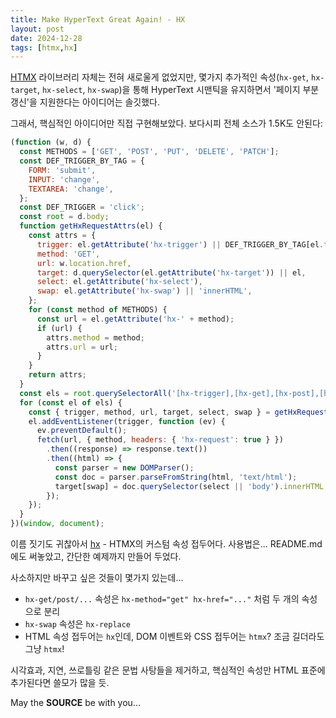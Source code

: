 ```yaml
---
title: Make HyperText Great Again! - HX
layout: post
date: 2024-12-28
tags: [htmx,hx]
---
```


[HTMX](https://htmx.org/) 라이브러리 자체는 전혀 새로울게 없었지만,
몇가지 추가적인 속성(`hx-get`, `hx-target`, `hx-select`, `hx-swap`)을 통해 HyperText 시맨틱을 유지하면서 '페이지 부분 갱신'을 지원한다는 아이디어는 솔깃했다.

그래서, 핵심적인 아이디어만 직접 구현해보았다. 보다시피 전체 소스가 1.5K도 안된다:

```js
(function (w, d) {
  const METHODS = ['GET', 'POST', 'PUT', 'DELETE', 'PATCH'];
  const DEF_TRIGGER_BY_TAG = {
    FORM: 'submit',
    INPUT: 'change',
    TEXTAREA: 'change',
  };
  const DEF_TRIGGER = 'click';
  const root = d.body;
  function getHxRequestAttrs(el) {
    const attrs = {
      trigger: el.getAttribute('hx-trigger') || DEF_TRIGGER_BY_TAG[el.tagName] || DEF_TRIGGER,
      method: 'GET',
      url: w.location.href,
      target: d.querySelector(el.getAttribute('hx-target')) || el,
      select: el.getAttribute('hx-select'),
      swap: el.getAttribute('hx-swap') || 'innerHTML',
    };
    for (const method of METHODS) {
      const url = el.getAttribute('hx-' + method);
      if (url) {
        attrs.method = method;
        attrs.url = url;
      }
    }
    return attrs;
  }
  const els = root.querySelectorAll('[hx-trigger],[hx-get],[hx-post],[hx-put],[hx-delete],[hx-patch]');
  for (const el of els) {
    const { trigger, method, url, target, select, swap } = getHxRequestAttrs(el);
    el.addEventListener(trigger, function (ev) {
      ev.preventDefault();
      fetch(url, { method, headers: { 'hx-request': true } })
        .then((response) => response.text())
        .then((html) => {
          const parser = new DOMParser();
          const doc = parser.parseFromString(html, 'text/html');
          target[swap] = doc.querySelector(select || 'body').innerHTML;
        });
    });
  }
})(window, document);
```

이름 짓기도 귀찮아서 [hx](https://github.com/iolo/hx/) - HTMX의 커스텀 속성 접두어다.
사용법은... README.md에도 써놓았고, 간단한 예제까지 만들어 두었다.

사소하지만 바꾸고 싶은 것들이 몇가지 있는데...
- `hx-get/post/...` 속성은 `hx-method="get" hx-href="..."` 처럼 두 개의 속성으로 분리
- `hx-swap` 속성은 `hx-replace`
- HTML 속성 접두어는 `hx`인데, DOM 이벤트와 CSS 접두어는 `htmx`? 조금 길더라도 그냥 `htmx`!

시각효과, 지연, 쓰로틀링 같은 문법 사탕들을 제거하고,
핵심적인 속성만 HTML 표준에 추가된다면 쓸모가 많을 듯.

May the **SOURCE** be with you...